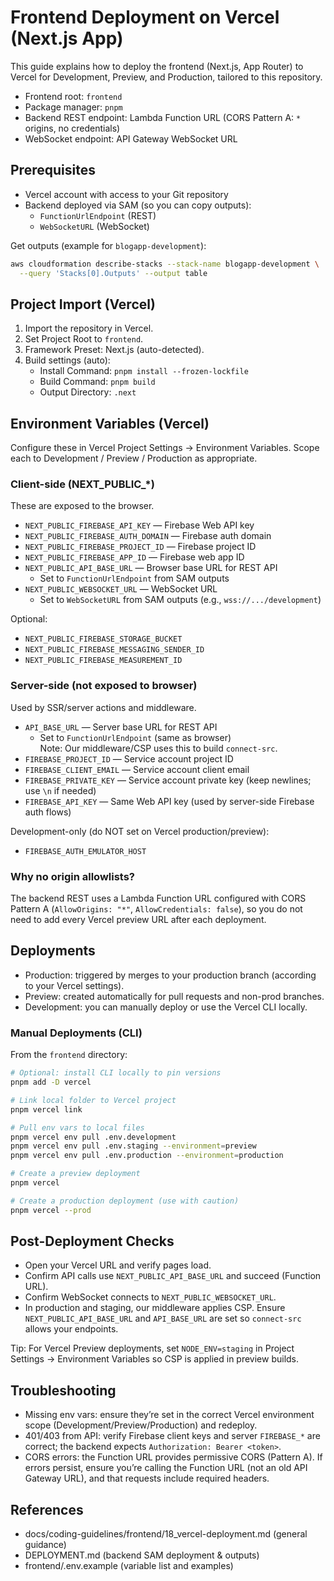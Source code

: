 # Frontend Deployment on Vercel (Next.js App)

This guide explains how to deploy the frontend (Next.js, App Router) to Vercel for Development, Preview, and Production, tailored to this repository.

- Frontend root: `frontend`
- Package manager: `pnpm`
- Backend REST endpoint: Lambda Function URL (CORS Pattern A: `*` origins, no credentials)
- WebSocket endpoint: API Gateway WebSocket URL

## Prerequisites
- Vercel account with access to your Git repository
- Backend deployed via SAM (so you can copy outputs):
  - `FunctionUrlEndpoint` (REST)
  - `WebSocketURL` (WebSocket)

Get outputs (example for `blogapp-development`):
```bash
aws cloudformation describe-stacks --stack-name blogapp-development \
  --query 'Stacks[0].Outputs' --output table
```

## Project Import (Vercel)
1. Import the repository in Vercel.
2. Set Project Root to `frontend`.
3. Framework Preset: Next.js (auto-detected).
4. Build settings (auto):
   - Install Command: `pnpm install --frozen-lockfile`
   - Build Command: `pnpm build`
   - Output Directory: `.next`

## Environment Variables (Vercel)
Configure these in Vercel Project Settings → Environment Variables. Scope each to Development / Preview / Production as appropriate.

### Client-side (NEXT_PUBLIC_*)
These are exposed to the browser.
- `NEXT_PUBLIC_FIREBASE_API_KEY` — Firebase Web API key
- `NEXT_PUBLIC_FIREBASE_AUTH_DOMAIN` — Firebase auth domain
- `NEXT_PUBLIC_FIREBASE_PROJECT_ID` — Firebase project ID
- `NEXT_PUBLIC_FIREBASE_APP_ID` — Firebase web app ID
- `NEXT_PUBLIC_API_BASE_URL` — Browser base URL for REST API
  - Set to `FunctionUrlEndpoint` from SAM outputs
- `NEXT_PUBLIC_WEBSOCKET_URL` — WebSocket URL
  - Set to `WebSocketURL` from SAM outputs (e.g., `wss://.../development`)

Optional:
- `NEXT_PUBLIC_FIREBASE_STORAGE_BUCKET`
- `NEXT_PUBLIC_FIREBASE_MESSAGING_SENDER_ID`
- `NEXT_PUBLIC_FIREBASE_MEASUREMENT_ID`

### Server-side (not exposed to browser)
Used by SSR/server actions and middleware.
- `API_BASE_URL` — Server base URL for REST API
  - Set to `FunctionUrlEndpoint` (same as browser)  
    Note: Our middleware/CSP uses this to build `connect-src`.
- `FIREBASE_PROJECT_ID` — Service account project ID
- `FIREBASE_CLIENT_EMAIL` — Service account client email
- `FIREBASE_PRIVATE_KEY` — Service account private key (keep newlines; use `\n` if needed)
- `FIREBASE_API_KEY` — Same Web API key (used by server-side Firebase auth flows)

Development-only (do NOT set on Vercel production/preview):
- `FIREBASE_AUTH_EMULATOR_HOST`

### Why no origin allowlists?
The backend REST uses a Lambda Function URL configured with CORS Pattern A (`AllowOrigins: "*"`, `AllowCredentials: false`), so you do not need to add every Vercel preview URL after each deployment.

## Deployments
- Production: triggered by merges to your production branch (according to your Vercel settings).
- Preview: created automatically for pull requests and non-prod branches.
- Development: you can manually deploy or use the Vercel CLI locally.

### Manual Deployments (CLI)
From the `frontend` directory:
```bash
# Optional: install CLI locally to pin versions
pnpm add -D vercel

# Link local folder to Vercel project
pnpm vercel link

# Pull env vars to local files
pnpm vercel env pull .env.development
pnpm vercel env pull .env.staging --environment=preview
pnpm vercel env pull .env.production --environment=production

# Create a preview deployment
pnpm vercel

# Create a production deployment (use with caution)
pnpm vercel --prod
```

## Post-Deployment Checks
- Open your Vercel URL and verify pages load.
- Confirm API calls use `NEXT_PUBLIC_API_BASE_URL` and succeed (Function URL).
- Confirm WebSocket connects to `NEXT_PUBLIC_WEBSOCKET_URL`.
- In production and staging, our middleware applies CSP. Ensure `NEXT_PUBLIC_API_BASE_URL` and `API_BASE_URL` are set so `connect-src` allows your endpoints.

Tip: For Vercel Preview deployments, set `NODE_ENV=staging` in Project Settings → Environment Variables so CSP is applied in preview builds.

## Troubleshooting
- Missing env vars: ensure they’re set in the correct Vercel environment scope (Development/Preview/Production) and redeploy.
- 401/403 from API: verify Firebase client keys and server `FIREBASE_*` are correct; the backend expects `Authorization: Bearer <token>`.
- CORS errors: the Function URL provides permissive CORS (Pattern A). If errors persist, ensure you’re calling the Function URL (not an old API Gateway URL), and that requests include required headers.

## References
- docs/coding-guidelines/frontend/18_vercel-deployment.md (general guidance)
- DEPLOYMENT.md (backend SAM deployment & outputs)
- frontend/.env.example (variable list and examples)

